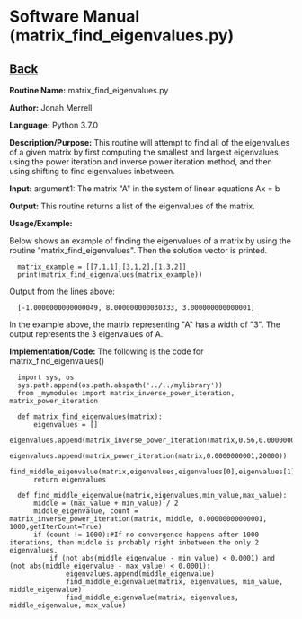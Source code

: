 # Software Manual (matrix_find_eigenvalues.py)

## [Back](softwaremanual.md)

**Routine Name:**           matrix_find_eigenvalues.py

**Author:** Jonah Merrell

**Language:** Python 3.7.0

**Description/Purpose:** This routine will attempt to find all of the eigenvalues of a given matrix by first 
computing the smallest and largest eigenvalues using the power iteration and inverse power iteration method, 
and then using shifting to find eigenvalues inbetween.

**Input:** argument1: The matrix "A" in the system of linear equations Ax = b<br>
		   
**Output:** This routine returns a list of the eigenvalues of the matrix.

**Usage/Example:**

Below shows an example of finding the eigenvalues of a matrix by using the routine "matrix_find_eigenvalues".
 Then the solution vector is printed. 

      matrix_example = [[7,1,1],[3,1,2],[1,3,2]]
      print(matrix_find_eigenvalues(matrix_example))

Output from the lines above:

      [-1.0000000000000049, 8.000000000030333, 3.000000000000001]

In the example above, the matrix representing "A" has a width of "3". The output represents the 3 eigenvalues of A.

**Implementation/Code:** The following is the code for matrix_find_eigenvalues()
      
      import sys, os
      sys.path.append(os.path.abspath('../../mylibrary'))
      from _mymodules import matrix_inverse_power_iteration, matrix_power_iteration
      
      def matrix_find_eigenvalues(matrix):
          eigenvalues = []
          eigenvalues.append(matrix_inverse_power_iteration(matrix,0.56,0.00000000000001,20000))
          eigenvalues.append(matrix_power_iteration(matrix,0.0000000001,20000))
          find_middle_eigenvalue(matrix,eigenvalues,eigenvalues[0],eigenvalues[1])
          return eigenvalues
      
      def find_middle_eigenvalue(matrix,eigenvalues,min_value,max_value):
          middle = (max_value + min_value) / 2
          middle_eigenvalue, count = matrix_inverse_power_iteration(matrix, middle, 0.00000000000001, 1000,getIterCount=True)
          if (count != 1000):#If no convergence happens after 1000 iterations, then middle is probably right inbetween the only 2 eigenvalues.
              if (not abs(middle_eigenvalue - min_value) < 0.0001) and (not abs(middle_eigenvalue - max_value) < 0.0001):
                  eigenvalues.append(middle_eigenvalue)
                  find_middle_eigenvalue(matrix, eigenvalues, min_value, middle_eigenvalue)
                  find_middle_eigenvalue(matrix, eigenvalues, middle_eigenvalue, max_value)
